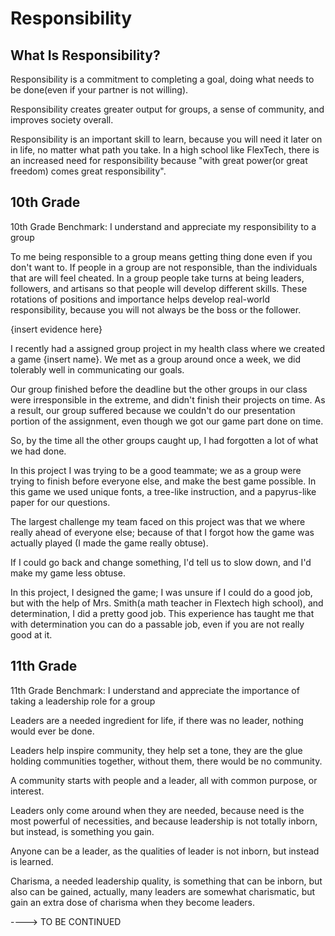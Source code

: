 Responsibility
===============

What Is Responsibility?
-----------------------

Responsibility is a commitment to completing a goal, doing what needs to be
done(even if your partner is not willing).

Responsibility creates greater output for groups, a sense of community, and
improves society overall.

Responsibility is an important skill to learn, because you will need it later on
in life, no matter what path you take. In a high school like FlexTech, there
is an increased need for responsibility because "with great power(or great
freedom) comes great responsibility". 

10th Grade
-----------

10th Grade Benchmark: I understand and appreciate my responsibility to a group

To me being responsible to a group means getting thing done even if you don't
want to.  If people in a group are not responsible, than the individuals that
are will feel cheated.  In a group people take turns at being leaders,
followers, and artisans so that people will develop different skills.  These
rotations of positions and importance helps develop real-world responsibility,
because you will not always be the boss or the follower. 

{insert evidence here}

I recently had a assigned group project in my health class where we created
a game {insert name}. We met as a group around once a week, we did
tolerably well in communicating our goals. 

Our group finished before the deadline but the other groups in our class were
irresponsible in the extreme, and didn't finish their projects on time.  As
a result, our group suffered because we couldn't do our presentation portion of
the assignment, even though we got our game part done on time. 

So, by the time all the other groups caught up, I had forgotten a lot of what
we had done. 

In this project I was trying to be a good teammate; we as a group were trying
to finish before everyone else, and make the best game possible. In this game
we used unique fonts, a tree-like instruction, and a papyrus-like
paper for our questions.

The largest challenge my team faced on this project was that we where really
ahead of everyone else; because of that I forgot how the game was actually
played (I made the game really obtuse).

If I could go back and change something, I'd tell us to slow down, and I'd make
my game less obtuse.

In this project, I designed the game; I was unsure if I could do a good job,
but with the help of Mrs. Smith(a math teacher in Flextech high school), and
determination, I did a pretty good job. This experience has taught me that with
determination you can do a passable job, even if you are not really good at it.


11th Grade
----------

11th Grade Benchmark: I understand and appreciate the importance of taking
a leadership role for a group

Leaders are a needed ingredient for life, if there was no leader, nothing would
ever be done.

Leaders help inspire community, they help set a tone, they are the glue holding
communities together, without them, there would be no community.

A community starts with people and a leader, all with common purpose, or
interest. 

Leaders only come around when they are needed, because need is the most
powerful of necessities, and because leadership is not totally inborn, but
instead, is something you gain.

Anyone can be a leader, as the qualities of leader is not inborn, but instead
is learned.

Charisma, a needed leadership quality, is something that can be inborn, but
also can be gained, actually, many leaders are somewhat charismatic, but gain
an extra dose of charisma when they become leaders.

----> TO BE CONTINUED

